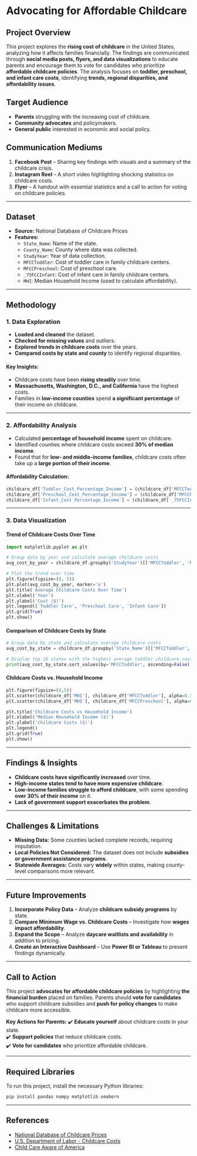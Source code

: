 
# **Advocating for Affordable Childcare**

## **Project Overview**
This project explores the **rising cost of childcare** in the United States, analyzing how it affects families financially. The findings are communicated through **social media posts, flyers, and data visualizations** to educate parents and encourage them to vote for candidates who prioritize **affordable childcare policies**. The analysis focuses on **toddler, preschool, and infant care costs**, identifying **trends, regional disparities, and affordability issues**.

## **Target Audience**
- **Parents** struggling with the increasing cost of childcare.
- **Community advocates** and policymakers.
- **General public** interested in economic and social policy.

## **Communication Mediums**
1. **Facebook Post** – Sharing key findings with visuals and a summary of the childcare crisis.
2. **Instagram Reel** – A short video highlighting shocking statistics on childcare costs.
3. **Flyer** – A handout with essential statistics and a call to action for voting on childcare policies.

---

## **Dataset**
- **Source:** National Database of Childcare Prices
- **Features:**
  - `State_Name`: Name of the state.
  - `County_Name`: County where data was collected.
  - `StudyYear`: Year of data collection.
  - `MFCCToddler`: Cost of toddler care in family childcare centers.
  - `MFCCPreschool`: Cost of preschool care.
  - `_75FCCInfant`: Cost of infant care in family childcare centers.
  - `MHI`: Median Household Income (used to calculate affordability).

---

## **Methodology**
### **1. Data Exploration**
- **Loaded and cleaned** the dataset.
- **Checked for missing values** and outliers.
- **Explored trends in childcare costs** over the years.
- **Compared costs by state and county** to identify regional disparities.

#### **Key Insights:**
- Childcare costs have been **rising steadily** over time.
- **Massachusetts, Washington, D.C., and California** have the highest costs.
- Families in **low-income counties** spend **a significant percentage** of their income on childcare.

---

### **2. Affordability Analysis**
- Calculated **percentage of household income** spent on childcare.
- Identified counties where childcare costs exceed **30% of median income**.
- Found that for **low- and middle-income families**, childcare costs often take up a **large portion of their income**.

#### **Affordability Calculation:**
```python
childcare_df['Toddler_Cost_Percentage_Income'] = (childcare_df['MFCCToddler'] / childcare_df['MHI']) * 100
childcare_df['Preschool_Cost_Percentage_Income'] = (childcare_df['MFCCPreschool'] / childcare_df['MHI']) * 100
childcare_df['Infant_Cost_Percentage_Income'] = (childcare_df['_75FCCInfant'] / childcare_df['MHI']) * 100
```

---

### **3. Data Visualization**
#### **Trend of Childcare Costs Over Time**
```python
import matplotlib.pyplot as plt

# Group data by year and calculate average childcare costs
avg_cost_by_year = childcare_df.groupby('StudyYear')[['MFCCToddler', 'MFCCPreschool', '_75FCCInfant']].mean()

# Plot the trend over time
plt.figure(figsize=(8, 5))
plt.plot(avg_cost_by_year, marker='o')
plt.title('Average Childcare Costs Over Time')
plt.xlabel('Year')
plt.ylabel('Cost ($)')
plt.legend(['Toddler Care', 'Preschool Care', 'Infant Care'])
plt.grid(True)
plt.show()
```
#### **Comparison of Childcare Costs by State**
```python
# Group data by state and calculate average childcare costs
avg_cost_by_state = childcare_df.groupby('State_Name')[['MFCCToddler', 'MFCCPreschool', '_75FCCInfant']].mean()

# Display top 10 states with the highest average toddler childcare costs
print(avg_cost_by_state.sort_values(by='MFCCToddler', ascending=False).head(10))
```

#### **Childcare Costs vs. Household Income**
```python
plt.figure(figsize=(8,5))
plt.scatter(childcare_df['MHI'], childcare_df['MFCCToddler'], alpha=0.5, label='Toddler Care Cost', color='blue')
plt.scatter(childcare_df['MHI'], childcare_df['MFCCPreschool'], alpha=0.5, label='Preschool Care Cost', color='green')

plt.title('Childcare Costs vs Household Income')
plt.xlabel('Median Household Income ($)')
plt.ylabel('Childcare Costs ($)')
plt.legend()
plt.grid(True)
plt.show()
```

---

## **Findings & Insights**
- **Childcare costs have significantly increased** over time.
- **High-income states tend to have more expensive childcare**.
- **Low-income families struggle to afford childcare**, with some spending **over 30% of their income** on it.
- **Lack of government support exacerbates the problem**.

---

## **Challenges & Limitations**
- **Missing Data:** Some counties lacked complete records, requiring imputation.
- **Local Policies Not Considered:** The dataset does not include **subsidies or government assistance programs**.
- **Statewide Averages:** Costs vary **widely** within states, making county-level comparisons more relevant.

---

## **Future Improvements**
1. **Incorporate Policy Data** – Analyze **childcare subsidy programs** by state.
2. **Compare Minimum Wage vs. Childcare Costs** – Investigate how **wages impact affordability**.
3. **Expand the Scope** – Analyze **daycare waitlists and availability** in addition to pricing.
4. **Create an Interactive Dashboard** – Use **Power BI or Tableau** to present findings dynamically.

---

## **Call to Action**
This project **advocates for affordable childcare policies** by highlighting **the financial burden** placed on families. Parents should **vote for candidates** who support childcare subsidies and **push for policy changes** to make childcare more accessible.

**Key Actions for Parents:**
✔️ **Educate yourself** about childcare costs in your state.  
✔️ **Support policies** that reduce childcare costs.  
✔️ **Vote for candidates** who prioritize affordable childcare.  

---

## **Required Libraries**
To run this project, install the necessary Python libraries:
```bash
pip install pandas numpy matplotlib seaborn
```

---

## **References**
- [National Database of Childcare Prices](https://www.acf.hhs.gov/opre/research/project/national-database-of-childcare-prices)
- [U.S. Department of Labor - Childcare Costs](https://www.dol.gov)
- [Child Care Aware of America](https://www.childcareaware.org)

